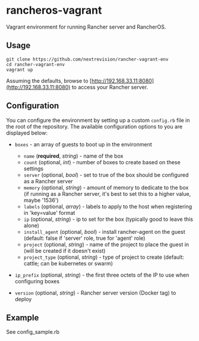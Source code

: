 # rancheros-vagrant

Vagrant environment for running Rancher server and RancherOS.

## Usage

```
git clone https://github.com/nextrevision/rancher-vagrant-env
cd rancher-vagrant-env
vagrant up
```

Assuming the defaults, browse to [http://192.168.33.11:8080](http://192.168.33.11:8080) to access your Rancher server.

## Configuration

You can configure the environment by setting up a custom `config.rb` file in the root of the repository. The available configuration options to you are displayed below:

- `boxes` - an array of guests to boot up in the environment
    - `name` (**required**, *string*) - name of the box
    - `count` (optional, *int*) - number of boxes to create based on these settings
    - `server` (optional, *bool*) - set to true of the box should be configured as a Rancher server
    - `memory` (optional, *string*) - amount of memory to dedicate to the box (if running as a Rancher server, it's best to set this to a higher value, maybe '1536')
    - `labels` (optional, *array*) - labels to apply to the host when registering in 'key=value' format
    - `ip` (optional, *string*) - ip to set for the box (typically good to leave this alone)
    - `install_agent` (optional, *bool*) - install rancher-agent on the guest (default: false if 'server' role, true for 'agent' role)
    - `project` (optional, *string*) - name of the project to place the guest in (will be created if it doesn't exist)
    - `project_type` (optional, *string*) - type of project to create (default: cattle; can be kubernetes or swarm)

- `ip_prefix` (optional, *string*) - the first three octets of the IP to use when configuring boxes
- `version` (optional, *string*) - Rancher server version (Docker tag) to deploy

## Example

See config_sample.rb
